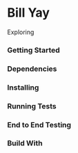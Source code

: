 # Bill Yay

Exploring

### Getting Started

### Dependencies

### Installing


### Running Tests


### End to End Testing


### Build With